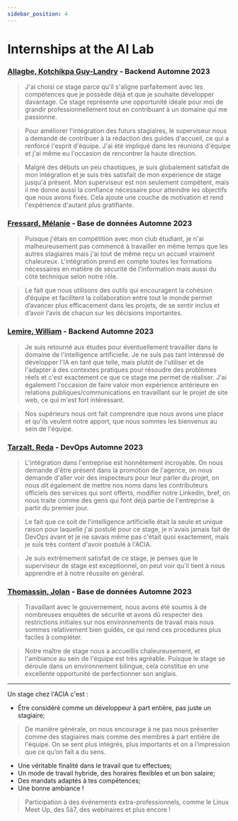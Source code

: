 ```yaml
---
sidebar_position: 4
---
```


# Internships at the AI Lab

### [Allagbe, Kotchikpa Guy-Landry](https://www.linkedin.com/in/guy-landry-allagbe/) - Backend Automne 2023
> J'ai choisi ce stage parce qu'il s'aligne parfaitement avec les compétences que je possède déjà et que je souhaite développer davantage. Ce stage représente une opportunité idéale pour moi de grandir professionnellement tout en contribuant à un domaine qui me passionne.

> Pour améliorer l'intégration des futurs stagiaires, le superviseur nous a demandé de contribuer à la rédaction des guides d'accueil, ce qui a renforcé l'esprit d'équipe. J'ai été impliqué dans les réunions d'équipe et j'ai même eu l'occasion de rencontrer la haute direction. 

> Malgré des débuts un peu chaotiques, je suis globalement satisfait de mon intégration et je suis très satisfait de mon expérience de stage jusqu'à présent. Mon superviseur est non seulement compétent, mais il me donne aussi la confiance nécessaire pour atteindre les objectifs que nous avons fixés.  Cela ajoute une couche de motivation et rend l'expérience d'autant plus gratifiante.

### [Fressard, Mélanie](https://www.linkedin.com/in/melanie-fressard/) - Base de données Automne 2023
> Puisque j'étais en compétition avec mon club étudiant, je n'ai malheureusement pas commencé à travailler en même temps que les autres stagiaires mais j'ai tout de même reçu un accueil vraiment chaleureux. L'intégration prend en compte toutes les formations nécessaires en matière de sécurité de l'information mais aussi du côté technique selon notre rôle. 

> Le fait que nous utilisons des outils qui encouragent la cohésion d’équipe et facilitent la collaboration entre tout le monde permet d’avancer plus efficacement dans les projets, de se sentir inclus et d’avoir l’avis de chacun sur les décisions importantes.


### [Lemire, William](https://www.linkedin.com/in/wlemire/) - Backend Automne 2023
> Je suis retourné aux études pour éventuellement travailler dans le domaine de l'intelligence artificielle. Je ne suis pas tant intéressé de développer l'IA en tant que telle, mais plutôt de l'utiliser et de l'adapter à des contextes pratiques pour résoudre des problèmes réels et c'est exactement ce que ce stage me permet de réaliser. J'ai également l'occasion de faire valoir mon expérience antérieure en relations publiques/communications en travaillant sur le projet de site web, ce qui m'est fort intéressant.

> Nos supérieurs nous ont fait comprendre que nous avons une place et qu'ils veulent notre apport, que nous sommes les bienvenus au sein de l'équipe.


### [Tarzalt, Reda](https://www.linkedin.com/in/tarzaltreda/) - DevOps Automne 2023
> L'intégration dans l'entreprise est honnêtement incroyable. On nous demande d'être présent dans la promotion de l'agence, on nous demande d'aller voir des inspecteurs pour leur parler du projet, on nous dit également de mettre nos noms dans les contributeurs officiels des services qui sont offerts, modifier notre Linkedin, bref, on nous traite comme des gens qui font déjà partie de l'entreprise à partir du premier jour. 

> Le fait que ce soit de l'intelligence artificielle était la seule et unique raison pour laquelle j'ai postulé pour ce stage, je n'avais jamais fait de DevOps avant et je ne savais même pas c'était quoi exactement, mais je suis très content d'avoir postulé à l'ACIA.

> Je suis extrêmement satisfait de ce stage, je penses que le superviseur de stage est exceptionnel, on peut voir qu'il tient à nous apprendre et à notre réussite en général. 

### [Thomassin, Jolan](https://www.linkedin.com/in/jolan-thomassin/) - Base de données Automne 2023
> Travaillant avec le gouvernement, nous avons été soumis à de nombreuses enquêtes de sécurité et avons dû respecter des restrictions initiales sur nos environnements de travail mais nous sommes relativement bien guidés, ce qui rend ces procédures plus faciles à compléter. 

> Notre maître de stage nous a accueillis chaleureusement, et l'ambiance au sein de l'équipe est très agréable. Puisque le stage se déroule dans un environnement bilingue, cela constitue en une excellente opportunité de perfectionner son anglais.

---

Un stage chez l'ACIA c'est :
- Être considéré comme un développeur à part entière, pas juste un stagiaire;
> De manière générale, on nous encourage à ne pas nous présenter comme des stagiaires mais comme des membres à part entière de l'équipe. On se sent plus intégrés, plus importants et on a l’impression que ce qu’on fait a du sens.
- Une véritable finalité dans le travail que tu effectues;
- Un mode de travail hybride, des horaires flexibles et un bon salaire;
- Des mandats adaptés à tes compétences;
- Une bonne ambiance !
> Participation à des événements extra-professionnels, comme le Linux Meet Up, des 5à7, des webinaires et plus encore !
